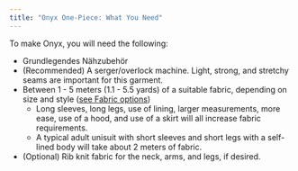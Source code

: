 ```yaml
---
title: "Onyx One-Piece: What You Need"
---
```


To make Onyx, you will need the following:

- Grundlegendes Nähzubehör
- (Recommended) A serger/overlock machine. Light, strong, and stretchy seams are important for this garment.
- Between 1 - 5 meters (1.1 - 5.5 yards) of a suitable fabric, depending on size and style ([see Fabric options](/docs/patterns/shelly/fabric))
    - Long sleeves, long legs, use of lining, larger measurements, more ease, use of a hood, and use of a skirt will all increase fabric requirements.
    - A typical adult unisuit with short sleeves and short legs with a self-lined body will take about 2 meters of fabric.
- (Optional) Rib knit fabric for the neck, arms, and legs, if desired.

